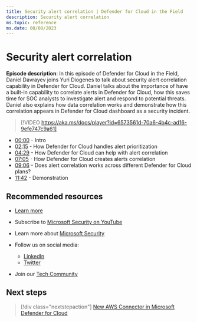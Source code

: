 ```yaml
---
title: Security alert correlation | Defender for Cloud in the Field 
description: Security alert correlation
ms.topic: reference
ms.date: 08/08/2023
---
```


# Security alert correlation

**Episode description**:  In this episode of Defender for Cloud in the Field, Daniel Davrayev joins Yuri Diogenes to talk about security alert correlation capability in Defender for Cloud. Daniel talks about the importance of have a built-in capability to correlate alerts in Defender for Cloud, how this saves time for SOC analysts to investigate alert and respond to potential threats. Daniel also explains how data correlation works and demonstrate how this correlation appears in Defender for Cloud dashboard as a security incident.

> [!VIDEO https://aka.ms/docs/player?id=6573561d-70a6-4b4c-ad16-9efe747c9a61]

- [00:00](/shows/mdc-in-the-field/security-alert-correlation#time=00m00s) - Intro
- [02:15](/shows/mdc-in-the-field/security-alert-correlation#time=02m15s) - How Defender for Cloud handles alert prioritization
- [04:29](/shows/mdc-in-the-field/security-alert-correlation#time=04m29s) - How Defender for Cloud can help with alert correlation
- [07:05](/shows/mdc-in-the-field/security-alert-correlation#time=07m05s) - How Defender for Cloud creates alerts correlation
- [09:06](/shows/mdc-in-the-field/security-alert-correlation#time=09m06s) - Does alert correlation works across different Defender for Cloud plans?
- [11:42](/shows/mdc-in-the-field/security-alert-correlation#time=11m42s) - Demonstration

## Recommended resources

- [Learn more](https://techcommunity.microsoft.com/t5/microsoft-defender-for-cloud/correlating-alerts-in-microsoft-defender-for-cloud/ba-p/3839209)
- Subscribe to [Microsoft Security on YouTube](https://www.youtube.com/playlist?list=PL3ZTgFEc7LysiX4PfHhdJPR7S8mGO14YS)
- Learn more about [Microsoft Security](https://msft.it/6002T9HQY)

- Follow us on social media:

  - [LinkedIn](https://www.linkedin.com/showcase/microsoft-security/)
  - [Twitter](https://twitter.com/msftsecurity)

- Join our [Tech Community](https://aka.ms/SecurityTechCommunity)

## Next steps

> [!div class="nextstepaction"]
> [New AWS Connector in Microsoft Defender for Cloud](episode-one.md)